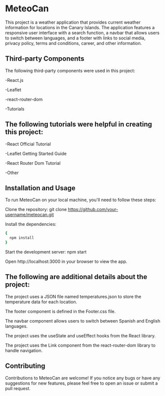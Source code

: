 # MeteoCan


This project is a weather application that provides current weather information for locations in the Canary Islands. The application features a responsive user interface with a search function, a navbar that allows users to switch between languages, and a footer with links to social media, privacy policy, terms and conditions, career, and other information.

## Third-party Components

The following third-party components were used in this project:

-React.js

-Leaflet

-react-router-dom

-Tutorials


## The following tutorials were helpful in creating this project:

-React Official Tutorial

-Leaflet Getting Started Guide

-React Router Dom Tutorial

-Other

## Installation and Usage

To run MeteoCan on your local machine, you'll need to follow these steps:

Clone the repository: git clone https://github.com/your-username/meteocan.git

Install the dependencies:

```bash
{
  npm install
}
``` 

Start the development server: npm start

Open http://localhost:3000 in your browser to view the app.

##  The following are additional details about the project:

The project uses a JSON file named temperatures.json to store the temperature data for each location.

The footer component is defined in the Footer.css file.

The navbar component allows users to switch between Spanish and English languages.

The project uses the useState and useEffect hooks from the React library.

The project uses the Link component from the react-router-dom library to handle navigation.

## Contributing

Contributions to MeteoCan are welcome! If you notice any bugs or have any suggestions for new features, please feel free to open an issue or submit a pull request.
